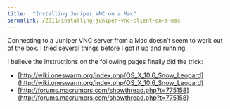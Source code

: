 ```yaml
---
title:  "Installing Juniper VNC on a Mac"
permalink: /2011/installing-juniper-vnc-client-on-a-mac
---
```


Connecting to a Juniper VNC server from a Mac doesn’t seem to work out of the box.
I tried several things before I got it up and running.

I believe the instructions on the following pages finally did the trick:

* [http://wiki.oneswarm.org/index.php/OS_X_10.6_Snow_Leopard](http://wiki.oneswarm.org/index.php/OS_X_10.6_Snow_Leopard)
* [http://forums.macrumors.com/showthread.php?t=775158](http://forums.macrumors.com/showthread.php?t=775158)
